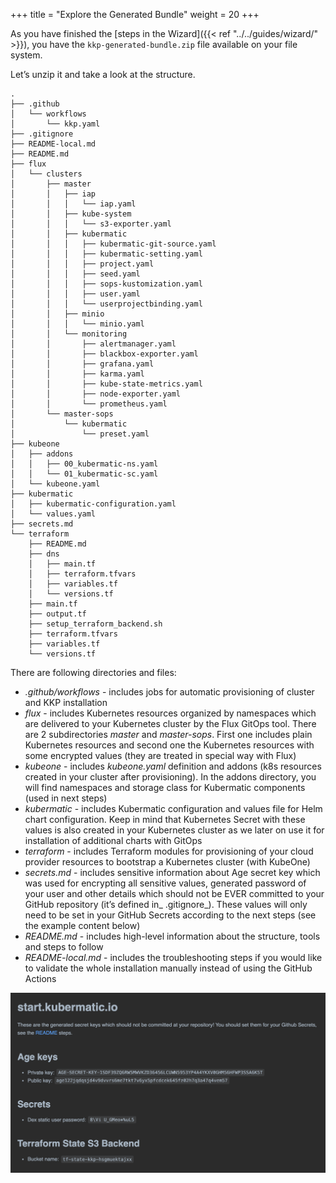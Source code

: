 +++
title = "Explore the Generated Bundle"
weight = 20
+++

As you have finished the [steps in the Wizard]({{< ref "../../guides/wizard/" >}}), you have the `kkp-generated-bundle.zip`
file available on your file system.

Let’s unzip it and take a look at the structure.

```text
.
├── .github
│   └── workflows
│       └── kkp.yaml
├── .gitignore
├── README-local.md
├── README.md
├── flux
│   └── clusters
│       ├── master
│       │   ├── iap
│       │   │   └── iap.yaml
│       │   ├── kube-system
│       │   │   └── s3-exporter.yaml
│       │   ├── kubermatic
│       │   │   ├── kubermatic-git-source.yaml
│       │   │   ├── kubermatic-setting.yaml
│       │   │   ├── project.yaml
│       │   │   ├── seed.yaml
│       │   │   ├── sops-kustomization.yaml
│       │   │   ├── user.yaml
│       │   │   └── userprojectbinding.yaml
│       │   ├── minio
│       │   │   └── minio.yaml
│       │   └── monitoring
│       │       ├── alertmanager.yaml
│       │       ├── blackbox-exporter.yaml
│       │       ├── grafana.yaml
│       │       ├── karma.yaml
│       │       ├── kube-state-metrics.yaml
│       │       ├── node-exporter.yaml
│       │       └── prometheus.yaml
│       └── master-sops
│           └── kubermatic
│               └── preset.yaml
├── kubeone
│   ├── addons
│   │   ├── 00_kubermatic-ns.yaml
│   │   └── 01_kubermatic-sc.yaml
│   └── kubeone.yaml
├── kubermatic
│   ├── kubermatic-configuration.yaml
│   └── values.yaml
├── secrets.md
└── terraform
    ├── README.md
    ├── dns
    │   ├── main.tf
    │   ├── terraform.tfvars
    │   ├── variables.tf
    │   └── versions.tf
    ├── main.tf
    ├── output.tf
    ├── setup_terraform_backend.sh
    ├── terraform.tfvars
    ├── variables.tf
    └── versions.tf
```

There are following directories and files:

* _.github/workflows_ - includes jobs for automatic provisioning of cluster and KKP installation
* _flux_ - includes Kubernetes resources organized by namespaces which are delivered to your Kubernetes cluster by the Flux GitOps tool.
  There are 2 subdirectories _master_ and _master-sops_. First one includes plain Kubernetes resources and second one
  the Kubernetes resources with some encrypted values (they are treated in special way with Flux)
* _kubeone_ - includes _kubeone.yaml_ definition and addons (k8s resources created in your cluster after provisioning).
  In the addons directory, you will find namespaces and storage class for Kubermatic components (used in next steps)
* _kubermatic_ - includes Kubermatic configuration and values file for Helm chart configuration.
  Keep in mind that Kubernetes Secret with these values is also created in your Kubernetes cluster as we later on use
  it for installation of additional charts with GitOps
* _terraform_ - includes Terraform modules for provisioning of your cloud provider resources to bootstrap a Kubernetes cluster (with KubeOne)
* _secrets.md_ - includes sensitive information about Age secret key which was used for encrypting all sensitive values,
  generated password of your user and other details which should not be EVER committed to your GitHub repository (it’s defined in_ .gitignore_).
  These values will only need to be set in your GitHub Secrets according to the next steps (see the example content below)
* _README.md_ - includes high-level information about the structure, tools and steps to follow
* _README-local.md_ - includes the troubleshooting steps if you would like to validate the whole installation
  manually instead of using the GitHub Actions

![Example content of secrets.md file](example-secrets.png?width=700px&classes=shadow,border "Example content of secrets.md file")
